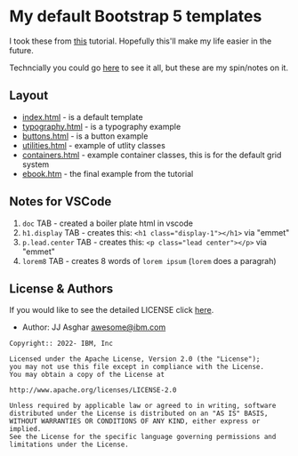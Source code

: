# My default Bootstrap 5 templates

I took these from [this](https://youtube.com/playlist?list=PL4cUxeGkcC9joIM91nLzd_qaH_AimmdAR) tutorial. Hopefully this'll
make my life easier in the future.

Techncially you could go [here](https://getbootstrap.com/docs/5.2/getting-started/introduction/) to see it all, but these are my spin/notes on it.

## Layout

- [index.html](./index.html) - is a default template
- [typography.html](./typography.html) - is a typography example
- [buttons.html](./buttons.html) - is a button example
- [utilities.html](./utilities.html) - example of utlity classes
- [containers.html](./containers.html) - example container classes, this is for the default grid system
- [ebook.htm](./ebook.html) - the final example from the tutorial

## Notes for VSCode

1. `doc` TAB - created a boiler plate html in vscode
2. `h1.display` TAB - creates this: `<h1 class="display-1"></h1>` via "emmet"
3. `p.lead.center` TAB - creates this: `<p class="lead center"></p>` via "emmet"
4. `lorem8` TAB - creates 8 words of `lorem ipsum` (`lorem` does a paragrah)


## License & Authors

If you would like to see the detailed LICENSE click [here](./LICENSE).

- Author: JJ Asghar <awesome@ibm.com>

```text
Copyright:: 2022- IBM, Inc

Licensed under the Apache License, Version 2.0 (the "License");
you may not use this file except in compliance with the License.
You may obtain a copy of the License at

http://www.apache.org/licenses/LICENSE-2.0

Unless required by applicable law or agreed to in writing, software
distributed under the License is distributed on an "AS IS" BASIS,
WITHOUT WARRANTIES OR CONDITIONS OF ANY KIND, either express or implied.
See the License for the specific language governing permissions and
limitations under the License.
```
